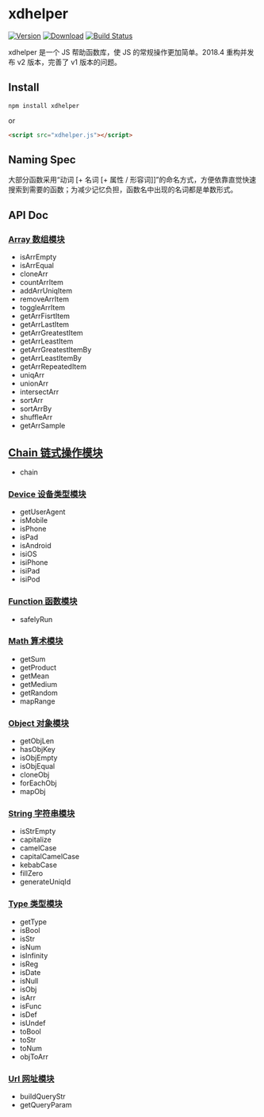 # xdhelper

[![Version](https://img.shields.io/npm/v/xdhelper.svg)](https://www.npmjs.com/package/xdhelper)
[![Download](https://img.shields.io/npm/dm/xdhelper.svg)](https://www.npmjs.com/package/xdhelper)
[![Build Status](https://travis-ci.org/xiaoda/xdhelper.svg?branch=master)](https://travis-ci.org/xiaoda/xdhelper)

xdhelper 是一个 JS 帮助函数库，使 JS 的常规操作更加简单。2018.4 重构并发布 v2 版本，完善了 v1 版本的问题。

## Install

```
npm install xdhelper
```

or

``` html
<script src="xdhelper.js"></script>
```

## Naming Spec

大部分函数采用“动词 [+ 名词 [+ 属性 / 形容词]]”的命名方式，方便依靠直觉快速搜索到需要的函数；为减少记忆负担，函数名中出现的名词都是单数形式。

## API Doc

### [Array 数组模块](https://github.com/xiaoda/xdhelper/wiki/Array-%E6%95%B0%E7%BB%84%E6%A8%A1%E5%9D%97)
* isArrEmpty
* isArrEqual
* cloneArr
* countArrItem
* addArrUniqItem
* removeArrItem
* toggleArrItem
* getArrFisrtItem
* getArrLastItem
* getArrGreatestItem
* getArrLeastItem
* getArrGreatestItemBy
* getArrLeastItemBy
* getArrRepeatedItem
* uniqArr
* unionArr
* intersectArr
* sortArr
* sortArrBy
* shuffleArr
* getArrSample

## [Chain 链式操作模块](https://github.com/xiaoda/xdhelper/wiki/Chain-%E9%93%BE%E5%BC%8F%E6%93%8D%E4%BD%9C%E6%A8%A1%E5%9D%97)
* chain

### [Device 设备类型模块](https://github.com/xiaoda/xdhelper/wiki/Device-%E8%AE%BE%E5%A4%87%E7%B1%BB%E5%9E%8B%E6%A8%A1%E5%9D%97)
* getUserAgent
* isMobile
* isPhone
* isPad
* isAndroid
* isiOS
* isiPhone
* isiPad
* isiPod

### [Function 函数模块](https://github.com/xiaoda/xdhelper/wiki/Function-%E5%87%BD%E6%95%B0%E6%A8%A1%E5%9D%97)
* safelyRun

### [Math 算术模块](https://github.com/xiaoda/xdhelper/wiki/Math-%E7%AE%97%E6%9C%AF%E6%A8%A1%E5%9D%97)
* getSum
* getProduct
* getMean
* getMedium
* getRandom
* mapRange

### [Object 对象模块](https://github.com/xiaoda/xdhelper/wiki/Object-%E5%AF%B9%E8%B1%A1%E6%A8%A1%E5%9D%97)
* getObjLen
* hasObjKey
* isObjEmpty
* isObjEqual
* cloneObj
* forEachObj
* mapObj

### [String 字符串模块](https://github.com/xiaoda/xdhelper/wiki/String-%E5%AD%97%E7%AC%A6%E4%B8%B2%E6%A8%A1%E5%9D%97)
* isStrEmpty
* capitalize
* camelCase
* capitalCamelCase
* kebabCase
* fillZero
* generateUniqId

### [Type 类型模块](https://github.com/xiaoda/xdhelper/wiki/Type-%E7%B1%BB%E5%9E%8B%E6%A8%A1%E5%9D%97)
* getType
* isBool
* isStr
* isNum
* isInfinity
* isReg
* isDate
* isNull
* isObj
* isArr
* isFunc
* isDef
* isUndef
* toBool
* toStr
* toNum
* objToArr

### [Url 网址模块](https://github.com/xiaoda/xdhelper/wiki/Url--%E7%BD%91%E5%9D%80%E6%A8%A1%E5%9D%97)
* buildQueryStr
* getQueryParam
